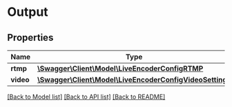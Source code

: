 # Output

## Properties
Name | Type | Description | Notes
------------ | ------------- | ------------- | -------------
**rtmp** | [**\Swagger\Client\Model\LiveEncoderConfigRTMP**](LiveEncoderConfigRTMP.md) |  | 
**video** | [**\Swagger\Client\Model\LiveEncoderConfigVideoSettings**](LiveEncoderConfigVideoSettings.md) |  | 

[[Back to Model list]](../README.md#documentation-for-models) [[Back to API list]](../README.md#documentation-for-api-endpoints) [[Back to README]](../README.md)


